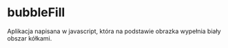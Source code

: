 # bubbleFill
Aplikacja napisana w javascript, która na podstawie obrazka wypełnia biały obszar kółkami.
